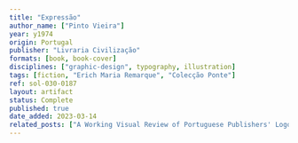 ```yaml
---
title: "Expressão"
author_name: ["Pinto Vieira"]
year: y1974
origin: Portugal
publisher: "Livraria Civilização"
formats: [book, book-cover]
disciplines: ["graphic-design", typography, illustration]
tags: [fiction, "Erich Maria Remarque", "Colecção Ponte"]
ref: sol-030-0187
layout: artifact
status: Complete
published: true
date_added: 2023-03-14
related_posts: ["A Working Visual Review of Portuguese Publishers' Logos"]
---
```

